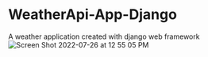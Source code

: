 # WeatherApi-App-Django
A weather application created with django web framework
![Screen Shot 2022-07-26 at 12 55 05 PM](https://user-images.githubusercontent.com/98242760/180990033-a3652494-11d8-454a-bb1a-3862ebf35b44.png)
